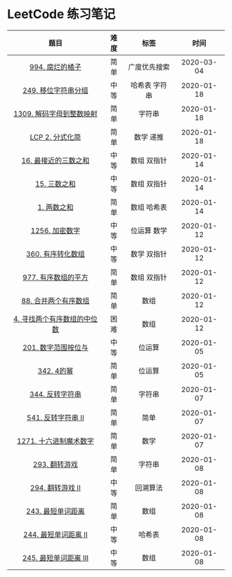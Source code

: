 # LeetCode 练习笔记

|                             题目                             | 难度 |     标签      |    时间    |
| :----------------------------------------------------------: | :--: | :-----------: | :--------: |
|       [994. 腐烂的橘子](./mdfiles/easy/LeetCode994.md)       | 简单 | 广度优先搜索  | 2020-03-04 |
|    [249. 移位字符串分组](./mdfiles/medium/LeetCode249.md)    | 中等 | 哈希表 字符串 | 2020-01-18 |
|  [1309. 解码字母到整数映射](./mdfiles/easy/LeetCode1309.md)  | 简单 |    字符串     | 2020-01-18 |
|      [LCP 2. 分式化简](./mdfiles/easy/LeetCodeLCP2.md)       | 简单 |   数学 递推   | 2020-01-18 |
| [16. 最接近的三数之和](./src/main/java/com/ysx/leetcode/medium/LeetCode16.java) | 中等 |  数组 双指针  | 2020-01-14 |
| [15. 三数之和](./src/main/java/com/ysx/leetcode/medium/LeetCode15.java) | 中等 |  数组 双指针  | 2020-01-14 |
| [1. 两数之和](./src/main/java/com/ysx/leetcode/easy/LeetCode1.java) | 简单 |  数组 哈希表  | 2020-01-14 |
| [1256. 加密数字](./src/main/java/com/ysx/leetcode/medium/LeetCode1256.java) | 中等 |  位运算 数学  | 2020-01-12 |
| [360. 有序转化数组](./src/main/java/com/ysx/leetcode/medium/LeetCode360.java) | 中等 |  数学 双指针  | 2020-01-12 |
| [977. 有序数组的平方](./src/main/java/com/ysx/leetcode/easy/LeetCode977.java) | 简单 |  数组 双指针  | 2020-01-12 |
| [88. 合并两个有序数组](./src/main/java/com/ysx/leetcode/easy/LeetCode88.java) | 简单 |     数组      | 2020-01-12 |
| [4. 寻找两个有序数组的中位数](./src/main/java/com/ysx/leetcode/advanced/LeetCode4.java) | 困难 |     数组      | 2020-01-12 |
|    [201. 数字范围按位与](./mdfiles/medium/LeetCode201.md)    | 中等 |    位运算     | 2020-01-05 |
|         [342. 4的幂](./mdfiles/easy/LeetCode342.md)          | 简单 |    位运算     | 2020-01-05 |
| [344. 反转字符串](./src/main/java/com/ysx/leetcode/easy/LeetCode344.java) | 简单 |    字符串     | 2020-01-07 |
| [541. 反转字符串 II](./src/main/java/com/ysx/leetcode/easy/LeetCode541.java) | 简单 |     简单      | 2020-01-07 |
| [1271. 十六进制魔术数字](./src/main/java/com/ysx/leetcode/easy/LeetCode1271.java) | 简单 |     数学      | 2020-01-07 |
| [293. 翻转游戏](./src/main/java/com/ysx/leetcode/easy/LeetCode293.java) | 简单 |    字符串     | 2020-01-08 |
| [294. 翻转游戏 II](.//src/main/java/com/ysx/leetcode/easy/LeetCode294.java) | 中等 |   回溯算法    | 2020-01-08 |
| [243. 最短单词距离](.//src/main/java/com/ysx/leetcode/easy/LeetCode243.java) | 简单 |     数组      | 2020-01-08 |
| [244. 最短单词距离 II](.//src/main/java/com/ysx/leetcode/medium/LeetCode244.java) | 中等 |    哈希表     | 2020-01-08 |
| [245. 最短单词距离 III](.//src/main/java/com/ysx/leetcode/medium/LeetCode245.java) | 中等 |     数组      | 2020-01-08 |




